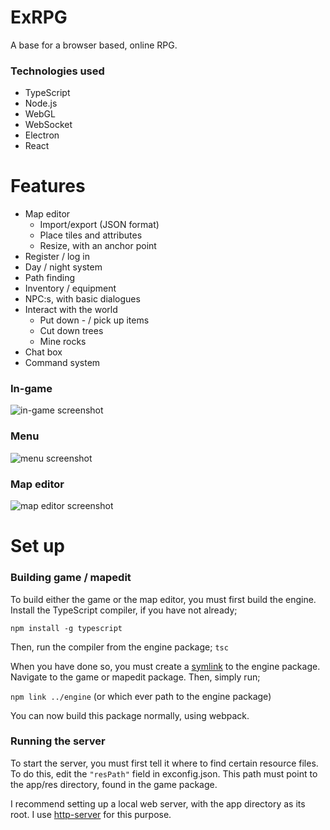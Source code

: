 # ExRPG 

A base for a browser based, online RPG.

### Technologies used
 * TypeScript
 * Node.js
 * WebGL
 * WebSocket
 * Electron
 * React

# Features
 * Map editor
   * Import/export (JSON format)
   * Place tiles and attributes
   * Resize, with an anchor point
 * Register / log in
 * Day / night system
 * Path finding
 * Inventory / equipment
 * NPC:s, with basic dialogues
 * Interact with the world
   * Put down - / pick up items
   * Cut down trees
   * Mine rocks
 * Chat box
 * Command system

### In-game
![in-game screenshot](https://www.dropbox.com/s/m2z9s2upakvztv5/in-game.png?raw=1)

### Menu
![menu screenshot](https://www.dropbox.com/s/sju8p0r4czhifbl/menu.png?raw=1)

### Map editor
![map editor screenshot](https://www.dropbox.com/s/bamb40x0eva7apa/mapedit.png?raw=1)


# Set up

### Building game / mapedit

To build either the game or the map editor, you must first build the engine.
Install the TypeScript compiler, if you have not already;

```npm install -g typescript```

Then, run the compiler from the engine package; ```tsc```

When you have done so, you must create a [symlink](https://docs.npmjs.com/cli/link) to the engine package.
Navigate to the game or mapedit package. Then, simply run;

```npm link ../engine``` (or which ever path to the engine package)

You can now build this package normally, using webpack.

### Running the server

To start the server, you must first tell it where to find certain resource files.
To do this, edit the ```"resPath"``` field in exconfig.json.
This path must point to the app/res directory, found in the game package.

I recommend setting up a local web server, with the app directory as its root.
I use [http-server](https://www.npmjs.com/package/http-server) for this purpose.
